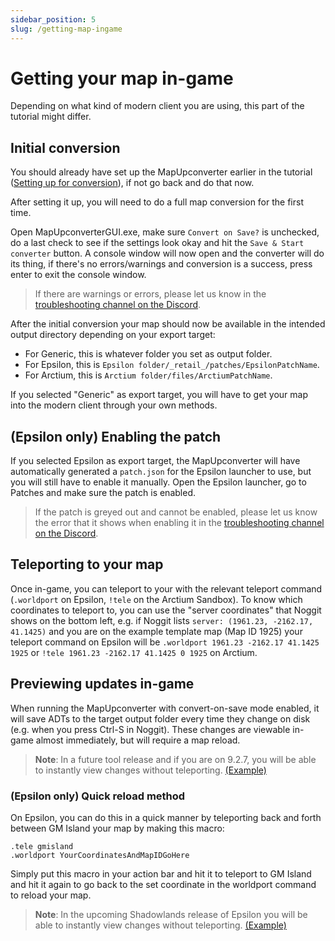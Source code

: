 ```yaml
---
sidebar_position: 5
slug: /getting-map-ingame
---
```


# Getting your map in-game
Depending on what kind of modern client you are using, this part of the tutorial might differ.

## Initial conversion
You should already have set up the MapUpconverter earlier in the tutorial ([Setting up for conversion](/setting-up-template-map#setting-up-for-conversion)), if not go back and do that now.

After setting it up, you will need to do a full map conversion for the first time.  

Open MapUpconverterGUI.exe, make sure `Convert on Save?` is unchecked, do a last check to see if the settings look okay and hit the `Save & Start converter` button. A console window will now open and the converter will do its thing, if there's no errors/warnings and conversion is a success, press enter to exit the console window. 

> If there are warnings or errors, please let us know in the [troubleshooting channel on the Discord](https://discord.gg/q4tRTwwDEQ).

After the initial conversion your map should now be available in the intended output directory depending on your export target:
- For Generic, this is whatever folder you set as output folder. 
- For Epsilon, this is `Epsilon folder/_retail_/patches/EpsilonPatchName`.
- For Arctium, this is `Arctium folder/files/ArctiumPatchName`.

If you selected "Generic" as export target, you will have to get your map into the modern client through your own methods. 

## (Epsilon only) Enabling the patch
If you selected Epsilon as export target, the MapUpconverter will have automatically generated a `patch.json` for the Epsilon launcher to use, but you will still have to enable it manually. Open the Epsilon launcher, go to Patches and make sure the patch is enabled. 

> If the patch is greyed out and cannot be enabled, please let us know the error that it shows when enabling it in the [troubleshooting channel on the Discord](https://discord.gg/q4tRTwwDEQ).

## Teleporting to your map
Once in-game, you can teleport to your with the relevant teleport command (`.worldport` on Epsilon, `!tele` on the Arctium Sandbox). 
To know which coordinates to teleport to, you can use the "server coordinates" that Noggit shows on the bottom left, e.g. if Noggit lists `server: (1961.23, -2162.17, 41.1425)` and you are on the example template map (Map ID 1925) your teleport command on Epsilon will be `.worldport 1961.23 -2162.17 41.1425 1925` or `!tele 1961.23 -2162.17 41.1425 0 1925` on Arctium.

## Previewing updates in-game
When running the MapUpconverter with convert-on-save mode enabled, it will save ADTs to the target output folder every time they change on disk (e.g. when you press Ctrl-S in Noggit). These changes are viewable in-game almost immediately, but will require a map reload.  

> **Note**: In a future tool release and if you are on 9.2.7, you will be able to instantly view changes without teleporting. [(Example)](https://marlam.in/u/Wow_YbGssG0xpd.mp4)

### (Epsilon only) Quick reload method
On Epsilon, you can do this in a quick manner by teleporting back and forth between GM Island your map by making this macro:
```
.tele gmisland  
.worldport YourCoordinatesAndMapIDGoHere
```
Simply put this macro in your action bar and hit it to teleport to GM Island and hit it again to go back to the set coordinate in the worldport command to reload your map.

> **Note**: In the upcoming Shadowlands release of Epsilon you will be able to instantly view changes without teleporting. [(Example)](https://marlam.in/u/Wow_YbGssG0xpd.mp4)
